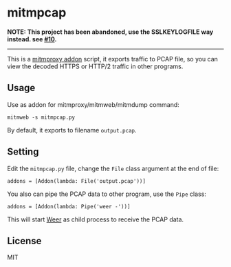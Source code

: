 # mitmpcap

**NOTE: This project has been abandoned, use the SSLKEYLOGFILE way instead. see [#10](https://github.com/muzuiget/mitmpcap/issues/10).**

---

This is a [mitmproxy addon][] script, it exports traffic to PCAP file, so you can view the decoded HTTPS or HTTP/2 traffic in other programs.

[mitmproxy addon]: https://docs.mitmproxy.org/stable/addons-overview/

## Usage

Use as addon for mitmproxy/mitmweb/mitmdump command:

```
mitmweb -s mitmpcap.py
```

By default, it exports to filename `output.pcap`.

## Setting

Edit the `mitmpcap.py` file, change the `File` class argument at the end of file:

```
addons = [Addon(lambda: File('output.pcap'))]
```

You also can pipe the PCAP data to other program, use the `Pipe` class:

```
addons = [Addon(lambda: Pipe('weer -'))]
```

This will start [Weer][] as child process to receive the PCAP data.

[Weer]: https://weerdbg.com/

## License

MIT
